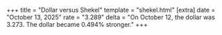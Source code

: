 +++
title = "Dollar versus Shekel"
template = "shekel.html"
[extra]
date = "October 13, 2025"
rate = "3.289"
delta = "On October 12, the dollar was 3.273. The dollar became 0.494% stronger."
+++

